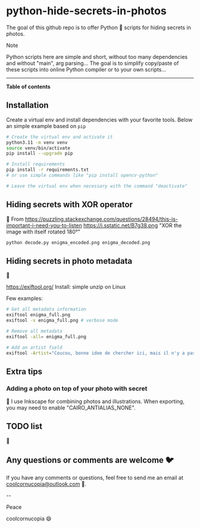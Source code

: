 # python-hide-secrets-in-photos
The goal of this github repo is to offer Python :snake: scripts for hiding secrets in photos.

> [!note]
> Python scripts here are simple and short, without too many dependencies and without "main", arg parsing...
> The goal is to simplify copy/paste of these scripts into online Python compiler or to your own scripts...


---

**Table of contents**

<!-- @import "[TOC]" {cmd="toc" depthFrom=1 depthTo=6 orderedList=false} -->



## Installation
Create a virtual env and install dependencies with your favorite tools. Below an simple example based on ```pip```

```bash
# Create the virtual env and activate it
python3.11 -m venv venv
source venv/bin/activate
pip install --upgrade pip

# Install requirements
pip install -r requirements.txt
# or use simple commands like "pip install opencv-python"

# Leave the virtual env when necessary with the command "deactivate"
```


## Hiding secrets with XOR operator
:construction:
From https://puzzling.stackexchange.com/questions/28494/this-is-important-i-need-you-to-listen
https://i.sstatic.net/B7g38.png
"XOR the image with itself rotated 180°"

```bash
python decode.py enigma_encoded.png enigma_decoded.png
```


## Hiding secrets in photo metadata
:construction:

https://exiftool.org/ 
Install: simple unzip on Linux

Few examples:
```bash
# Get all metadata information
exiftool enigma_full.png
exiftool -v enigma_full.png # verbose mode

# Remove all metadata
exiftool -all= enigma_full.png

# Add an artist field
exiftool -Artist="Coucou, bonne idee de chercher ici, mais il n'y a pas la reponse ;-) Philippe" enigma_full.png
```


## Extra tips
### Adding a photo on top of your photo with secret
:construction:
I use Inkscape for combining photos and illustrations.
When exporting, you may need to enable "CAIRO_ANTIALIAS_NONE".


## TODO list
:construction:


## Any questions or comments are welcome :bird:
If you have any comments or questions, feel free to send me an email at coolcornucopia@outlook.com :email:.

--

Peace

coolcornucopia :smile:
